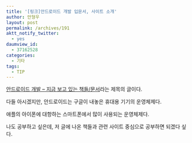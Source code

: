```yaml
---
title: '[링크]안드로이드 개발 입문서, 사이트 소개'
author: 안형우
layout: post
permalink: /archives/191
aktt_notify_twitter:
  - yes
daumview_id:
  - 37162528
categories:
  - 기타
tags:
  - TIP
---
```

<a href="http://blog.1day1.org/396" target="_blank">안드로이드 개발 &#8211; 지금 보고 있는 책들/문서</a>라는 제목의 글이다.

다들 아시겠지만, 안드로이드는 구글이 내놓은 휴대용 기기의 운영체제다.

애플의 아이폰에 대항하는 스마트폰에서 많이 사용되는 운영체제다.

나도 공부하고 싶은데, 저 글에 나온 책들과 관련 사이트 중심으로 공부하면 되겠다 싶다.